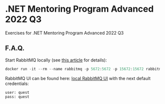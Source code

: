 # .NET Mentoring Program Advanced 2022 Q3

Exercises for .NET Mentoring Program Advanced 2022 Q3



## F.A.Q.

Start RabbitMQ locally (see [this article](https://www.rabbitmq.com/download.html) for details):

```powershell
docker run -it --rm --name rabbitmq -p 5672:5672 -p 15672:15672 rabbitmq:3.11-management
```

RabbitMQ UI can be found here: [local RabbitMQ UI](http://localhost:15672/) with the next default credentials:
```
user: quest
pass: quest
```